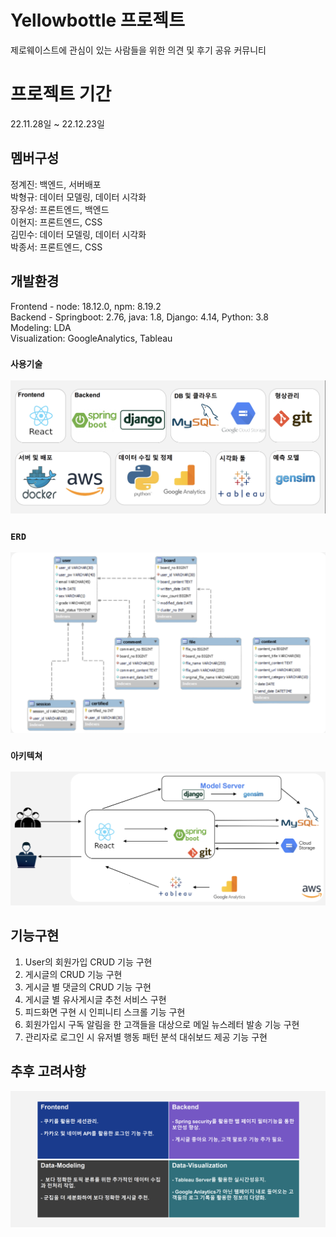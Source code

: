 # Yellowbottle 프로젝트

제로웨이스트에 관심이 있는 사람들을 위한 의견 및 후기 공유 커뮤니티

# 프로젝트 기간

22.11.28일 ~ 22.12.23일

## 멤버구성

정계진: 백엔드, 서버배포  
박형규: 데이터 모델링, 데이터 시각화  
장우성: 프론트엔드, 백엔드  
이현지: 프론트엔드, CSS  
김민수: 데이터 모델링, 데이터 시각화  
박종서: 프론트엔드, CSS  

## 개발환경

Frontend - node: 18.12.0, npm: 8.19.2  
Backend - Springboot: 2.76, java: 1.8, Django: 4.14, Python: 3.8  
Modeling: LDA  
Visualization: GoogleAnalytics, Tableau   

### `사용기술`
![<Useskill>](./issue/사용기술.png)

### `ERD`
![<ERD>](./issue/스키마.png)

### `아키텍쳐`
![<architecture>](./issue/아키텍쳐.png)


## 기능구현
1. User의 회원가입 CRUD 기능 구현  
2. 게시글의 CRUD 기능 구현  
3. 게시글 별 댓글의 CRUD 기능 구현  
4. 게시글 별 유사게시글 추천 서비스 구현  
5. 피드화면 구현 시 인피니티 스크롤 기능 구현  
6. 회원가입시 구독 알림을 한 고객들을 대상으로 메일 뉴스레터 발송 기능 구현  
7. 관리자로 로그인 시 유저별 행동 패턴 분석 대쉬보드 제공 기능 구현  

## 추후 고려사항
![<Future considerations>](./issue/고려사항.png)

